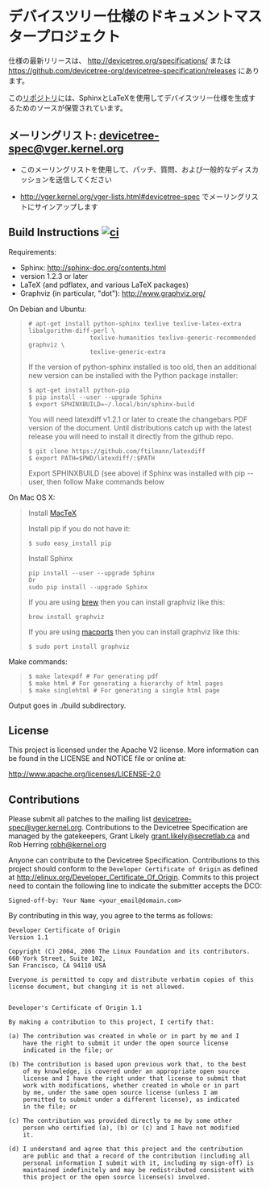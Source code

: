 <!-- # Document master project for the Devicetree Specification # -->
# デバイスツリー仕様のドキュメントマスタープロジェクト

<!-- The latest release of the specification can be found at http://devicetree.org/specifications/ or https://github.com/devicetree-org/devicetree-specification/releases -->
仕様の最新リリースは、 http://devicetree.org/specifications/ または https://github.com/devicetree-org/devicetree-specification/releases にあります。 

<!-- This [repository](https://github.com/devicetree-org/devicetree-specification) holds the source for the generation of the Devicetree Specification using Sphinx and LaTeX.  -->
この[リポジトリ](https://github.com/devicetree-org/devicetree-specification)には、SphinxとLaTeXを使用してデバイスツリー仕様を生成するためのソースが保管されています。

<!-- ## Mailing list: devicetree-spec@vger.kernel.org ## -->
## メーリングリスト: devicetree-spec@vger.kernel.org ##
   <!-- * Use this mailing list for submitting patches, questions and general discussion -->
   * このメーリングリストを使用して、パッチ、質問、および一般的なディスカッションを送信してください 
   <!-- * Sign up to the mailing list at http://vger.kernel.org/vger-lists.html#devicetree-spec -->
   * http://vger.kernel.org/vger-lists.html#devicetree-spec でメーリングリストにサインアップします

## Build Instructions [![ci](https://github.com/devicetree-org/devicetree-specification/actions/workflows/ci.yml/badge.svg)](https://github.com/devicetree-org/devicetree-specification/actions/workflows/ci.yml) ##

Requirements:
* Sphinx: http://sphinx-doc.org/contents.html
 * version 1.2.3 or later
* LaTeX (and pdflatex, and various LaTeX packages)
* Graphviz (in particular, "dot"): http://www.graphviz.org/

On Debian and Ubuntu:

>```
># apt-get install python-sphinx texlive texlive-latex-extra libalgorithm-diff-perl \
>                  texlive-humanities texlive-generic-recommended graphviz \
>                  texlive-generic-extra
>```
>
>If the version of python-sphinx installed is too old, then an additional
>new version can be installed with the Python package installer:
>
>```
>$ apt-get install python-pip
>$ pip install --user --upgrade Sphinx
>$ export SPHINXBUILD=~/.local/bin/sphinx-build
>```
>
>You will need latexdiff v1.2.1 or later to create the changebars PDF version
>of the document.
>Until distributions catch up with the latest release you will need to install
>it directly from the github repo.
>
>```
>$ git clone https://github.com/ftilmann/latexdiff
>$ export PATH=$PWD/latexdiff/:$PATH
>```
>
>Export SPHINXBUILD (see above) if Sphinx was installed with pip --user, then follow Make commands below

On Mac OS X:

> Install [MacTeX](http://tug.org/mactex/)
>
> Install pip if you do not have it:
>```
>$ sudo easy_install pip
>```
>Install Sphinx
>```
>pip install --user --upgrade Sphinx
>Or
>sudo pip install --upgrade Sphinx
>```
>
>If you are using [brew](http://brew.sh) then you can install graphviz like this:
>```
>brew install graphviz
>```
>If you are using [macports](https://www.macports.org/) then you can install graphviz like this:
>```
>$ sudo port install graphviz
>```

Make commands:

>```
>$ make latexpdf # For generating pdf
>$ make html # For generating a hierarchy of html pages
>$ make singlehtml # For generating a single html page
>```

Output goes in ./build subdirectory.

## License ##
This project is licensed under the Apache V2 license. More information can be found 
in the LICENSE and NOTICE file or online at:

http://www.apache.org/licenses/LICENSE-2.0

## Contributions ##
Please submit all patches to the mailing list devicetree-spec@vger.kernel.org.
Contributions to the Devicetree Specification are managed by the gatekeepers,
Grant Likely <grant.likely@secretlab.ca> and Rob Herring <robh@kernel.org>

Anyone can contribute to the Devicetree Specification. Contributions to this project should conform 
to the `Developer Certificate of Origin` as defined at http://elinux.org/Developer_Certificate_Of_Origin. 
Commits to this project need to contain the following line to indicate the submitter accepts the DCO:
```
Signed-off-by: Your Name <your_email@domain.com>
```
By contributing in this way, you agree to the terms as follows:
```
Developer Certificate of Origin
Version 1.1

Copyright (C) 2004, 2006 The Linux Foundation and its contributors.
660 York Street, Suite 102,
San Francisco, CA 94110 USA

Everyone is permitted to copy and distribute verbatim copies of this
license document, but changing it is not allowed.


Developer's Certificate of Origin 1.1

By making a contribution to this project, I certify that:

(a) The contribution was created in whole or in part by me and I
    have the right to submit it under the open source license
    indicated in the file; or

(b) The contribution is based upon previous work that, to the best
    of my knowledge, is covered under an appropriate open source
    license and I have the right under that license to submit that
    work with modifications, whether created in whole or in part
    by me, under the same open source license (unless I am
    permitted to submit under a different license), as indicated
    in the file; or

(c) The contribution was provided directly to me by some other
    person who certified (a), (b) or (c) and I have not modified
    it.

(d) I understand and agree that this project and the contribution
    are public and that a record of the contribution (including all
    personal information I submit with it, including my sign-off) is
    maintained indefinitely and may be redistributed consistent with
    this project or the open source license(s) involved.
```

<!-- SPDX-License-Identifier: Apache-2.0 -->
